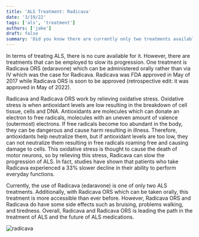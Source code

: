 ```yaml
---
title: 'ALS Treatment: Radicava'
date: '3/19/22'
tags: ['als', 'treatment']
authors: ['jake']
draft: false
summary: 'Did you know there are currently only two treatments available for ALS? We will review one of the approved and effective treatments here.'
---
```

In terms of treating ALS, there is no cure available for it. However, there are treatments that can be employed to slow its progression. One treatment is Radicava ORS (edaravone) which can be administered orally rather than via IV which was the case for Radicava. Radicava was FDA approved in May of 2017 while Radicava ORS is soon to be approved (retrospective edit: it was approved in May of 2022).

Radicava and Radicava ORS work by relieving oxidative stress. Oxidative stress is when antioxidant levels are low resulting in the breakdown of cell tissue, cells and DNA. Antioxidants are molecules which can donate an electron to free radicals, molecules with an uneven amount of valence (outermost) electrons. If free radicals become too abundant in the body, they can be dangerous and cause harm resulting in illness. Therefore, antioxidants help neutralize them, but if antioxidant levels are too low, they can not neutralize them resulting in free radicals roaming free and causing damage to cells. This oxidative stress is thought to cause the death of motor neurons, so by relieving this stress, Radicava can slow the progression of ALS. In fact, studies have shown that patients who take Radicava experienced a 33% slower decline in their ability to perform everyday functions.

Currently, the use of Radicava (edaravone) is one of only two ALS treatments. Additionally, with Radicava ORS which can be taken orally, this treatment is more accessible than ever before. However, Radicava ORS and Radicava do have some side effects such as bruising, problems walking, and tiredness. Overall, Radicava and Radicava ORS is leading the path in the treatment of ALS and the future of ALS medications.

![radicava](https://tse4.mm.bing.net/th?id=OIP.w3jvVII4c-gsf6b3S6ZAfwHaD4&pid=Api&P=0&w=373&h=195)




